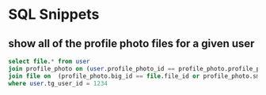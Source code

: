 # SQL Snippets

## show all of the profile photo files for a given user

```sql
select file.* from user
join profile_photo on (user.profile_photo_id == profile_photo.profile_photo_id)
join file on  (profile_photo.big_id == file.file_id or profile_photo.small_id == file.file_id)
where user.tg_user_id = 1234
```
